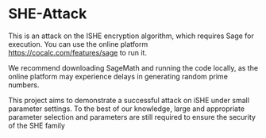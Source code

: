 # SHE-Attack
This is an attack on the ISHE encryption algorithm, which requires Sage for execution. You can use the online platform https://cocalc.com/features/sage to run it. 

We recommend downloading SageMath and running the code locally, as the online platform may experience delays in generating random prime numbers.

This project aims to demonstrate a successful attack on iSHE under small parameter settings. To the best of our knowledge, large and appropriate parameter selection and parameters are still required to ensure the security of the SHE family
